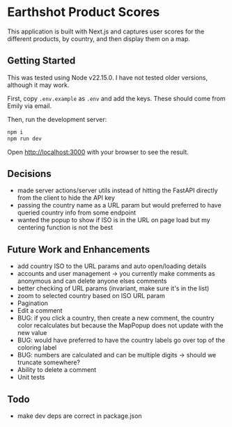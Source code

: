 # Earthshot Product Scores

This application is built with Next.js and captures user scores for the different products, by country, and then display them on a map.

## Getting Started

This was tested using Node v22.15.0. I have not tested older versions, although it may work.

First, copy `.env.example` as `.env` and add the keys. These should come from Emily via email.

Then, run the development server:

```bash
npm i
npm run dev
```

Open [http://localhost:3000](http://localhost:3000) with your browser to see the result.

## Decisions

- made server actions/server utils instead of hitting the FastAPI directly from the client to hide the API key
- passing the country name as a URL param but would preferred to have queried country info from some endpoint
- wanted the popup to show if ISO is in the URL on page load but my centering function is not the best

## Future Work and Enhancements

- add country ISO to the URL params and auto open/loading details
- accounts and user management -> you currently make comments as anonymous and can delete anyone elses comments
- better checking of URL params (invariant, make sure it's in the list)
- zoom to selected country based on ISO URL param
- Pagination
- Edit a comment
- BUG: if you click a country, then create a new comment, the country color recalculates but because the MapPopup does not update with the new value
- BUG: would have preferred to have the country labels go over top of the coloring label
- BUG: numbers are calculated and can be multiple digits -> should we truncate somewhere?
- Ability to delete a comment
- Unit tests

## Todo

- make dev deps are correct in package.json

